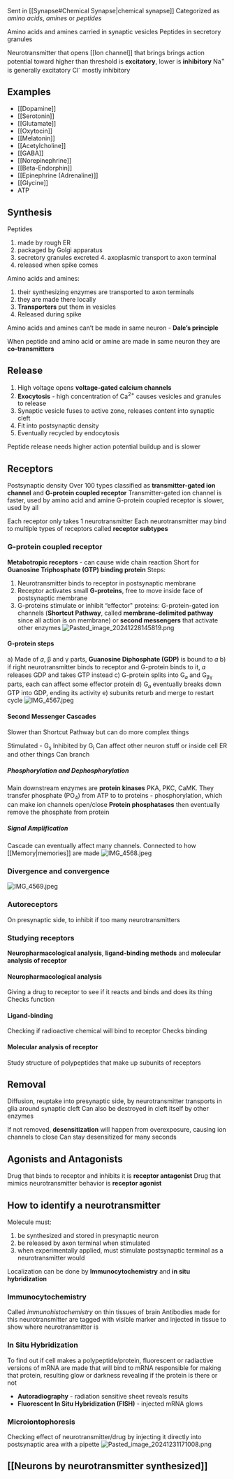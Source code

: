 Sent in [[Synapse#Chemical Synapse|chemical synapse]]
Categorized as *amino acids*, *amines* or *peptides*

Amino acids and amines carried in synaptic vesicles
Peptides in secretory granules

Neurotransmitter that opens [[Ion channel]] that brings brings action potential toward higher than threshold is **excitatory**, lower is **inhibitory**
Na<sup>+</sup> is generally excitatory
Cl<sup>-</sup> mostly inhibitory

## Examples

* [[Dopamine]]
* [[Serotonin]]
* [[Glutamate]]
* [[Oxytocin]]
* [[Melatonin]]
* [[Acetylcholine]]
* [[GABA]]
* [[Norepinephrine]]
* [[Beta-Endorphin]]
* [[Epinephrine (Adrenaline)]]
* [[Glycine]]
* ATP

## Synthesis

Peptides

1. made by rough ER
2. packaged by Golgi apparatus
3. secretory granules excreted
   4. axoplasmic transport to axon terminal
4. released when spike comes

Amino acids and amines:

1. their synthesizing enzymes are transported to axon terminals
2. they are made there locally
3. **Transporters** put them in vesicles
4. Released during spike

Amino acids and amines can’t be made in same neuron - **Dale’s principle**

When peptide and amino acid or amine are made in same neuron they are **co-transmitters**

## Release

1. High voltage opens **voltage-gated calcium channels**
2. **Exocytosis** - high concentration of Ca<sup>2+</sup> causes vesicles and granules to release
3. Synaptic vesicle fuses to active zone, releases content into synaptic cleft
4. Fit into postsynaptic density
5. Eventually recycled by endocytosis

Peptide release needs higher action potential buildup and is slower

## Receptors

Postsynaptic density
Over 100 types classified as **transmitter-gated ion channel** and **G-protein coupled receptor**
Transmitter-gated ion channel is faster, used by amino acid and amine
G-protein coupled receptor is slower, used by all

Each receptor only takes 1 neurotransmitter
Each neurotransmitter may bind to multiple types of receptors called **receptor subtypes**

### G-protein coupled receptor

**Metabotropic receptors** - can cause wide chain reaction
Short for **Guanosine Triphosphate (GTP) binding protein**
Steps:

1. Neurotransmitter binds to receptor in postsynaptic membrane
2. Receptor activates small **G-proteins**, free to move inside face of postsynaptic membrane
3. G-proteins stimulate or inhibit “effector" proteins: G-protein-gated ion channels (**Shortcut Pathway**, called **membrane-delimited pathway** since all action is on membrane) or **second messengers** that activate other enzymes
   ![Pasted_image_20241228145819.png](pasted_image_20241228145819.png)

#### G-protein steps

a) Made of 𝛼, β and γ parts, **Guanosine Diphosphate (GDP)** is bound to 𝛼
b) if right neurotransmitter binds to receptor and G-protein binds to it, 𝛼 releases GDP and takes GTP instead
c) G-protein splits into G<sub>𝛼</sub> and G<sub>βγ</sub> parts, each can affect some effector protein
d) G<sub>𝛼</sub> eventually breaks down GTP into GDP, ending its activity
e) subunits returb and merge to restart cycle
![IMG_4567.jpeg](img_4567.jpeg)

#### Second Messenger Cascades

Slower than Shortcut Pathway but can do more complex things

Stimulated - G<sub>s</sub>
Inhibited by G<sub>i</sub>
Can affect other neuron stuff or inside cell ER and other things
Can branch

##### Phosphorylation and Dephosphorylation

Main downstream enzymes are **protein kinases** PKA, PKC, CaMK.
They transfer phosphate (PO<sub>4</sub>) from ATP to to proteins - phosphorylation, which can make ion channels open/close
**Protein phosphatases** then eventually remove the phosphate from protein

##### Signal Amplification

Cascade can eventually affect many channels.
Connected to how [[Memory|memories]] are made
![IMG_4568.jpeg](img_4568.jpeg)

### Divergence and convergence

![IMG_4569.jpeg](img_4569.jpeg)

### Autoreceptors

On presynaptic side, to inhibit if too many neurotransmitters

### Studying receptors

**Neuropharmacological analysis**, **ligand-binding methods** and **molecular analysis of receptor**

#### Neuropharmacological analysis

Giving a drug to receptor to see if it reacts and binds and does its thing
Checks function

#### Ligand-binding

Checking if radioactive chemical will bind to receptor
Checks binding

#### Molecular analysis of receptor

Study structure of polypeptides that make up subunits of receptors

## Removal

Diffusion, reuptake into presynaptic side, by neurotransmitter transports in glia around synaptic cleft
Can also be destroyed in cleft itself by other enzymes

If not removed, **desensitization** will happen from overexposure, causing ion channels to close
Can stay desensitized for many seconds

## Agonists and Antagonists

Drug that binds to receptor and inhibits it is **receptor antagonist**
Drug that mimics neurotransmitter behavior is **receptor agonist**

## How to identify a neurotransmitter

Molecule must:

1. be synthesized and stored in presynaptic neuron
2. be released by axon terminal when stimulated
3. when experimentally applied, must stimulate postsynaptic terminal as a neurotransmitter would

Localization can be done by **Immunocytochemistry** and **in situ hybridization**

### Immunocytochemistry

Called *immunohistochemistry* on thin tissues of brain
Antibodies made for this neurotransmitter are tagged with visible marker and injected in tissue to show where neurotransmitter is

### In Situ Hybridization

To find out if cell makes a polypeptide/protein, fluorescent or radiactive versions of mRNA are made that will bind to mRNA responsible for making that protein, resulting glow or darkness revealing if the protein is there or not

* **Autoradiography** - radiation sensitive sheet reveals results
* **Fluorescent In Situ Hybridization (FISH)** - injected mRNA glows

### Microiontophoresis

Checking effect of neurotransmitter/drug by injecting it directly into postsynaptic area with a pipette
![Pasted_image_20241231171008.png](pasted_image_20241231171008.png)

## [[Neurons by neurotransmitter synthesized]]
